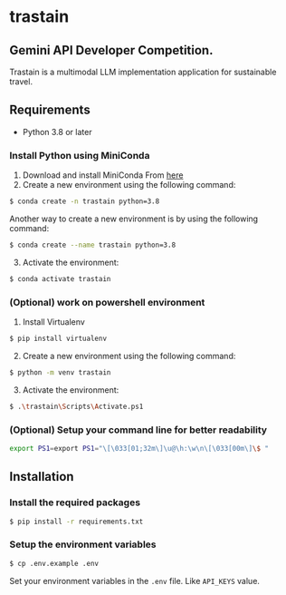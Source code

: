 # trastain

## Gemini API Developer Competition.

Trastain is a multimodal LLM implementation application for sustainable travel.


## Requirements

- Python 3.8 or later 

### Install Python using MiniConda

1) Download and install MiniConda From [here](https://docs.anaconda.com/free/miniconda/#quick-command-line-install)
2) Create a new environment using the following command:
```bash
$ conda create -n trastain python=3.8
```

Another way to create a new environment is by using the following command:
```bash
$ conda create --name trastain python=3.8
```

3) Activate the environment:
```bash
$ conda activate trastain
```

### (Optional) work on powershell environment

1) Install Virtualenv
```bash
$ pip install virtualenv
```

2) Create a new environment using the following command:
```bash
$ python -m venv trastain
```

3) Activate the environment:
```bash
$ .\trastain\Scripts\Activate.ps1
```

### (Optional) Setup your command line for better readability
```bash
export PS1=export PS1="\[\033[01;32m\]\u@\h:\w\n\[\033[00m\]\$ "
```

## Installation

### Install the required packages

```bash
$ pip install -r requirements.txt
```

### Setup the environment variables

```bash
$ cp .env.example .env
```

Set your environment variables in the `.env` file. Like `API_KEYS` value.